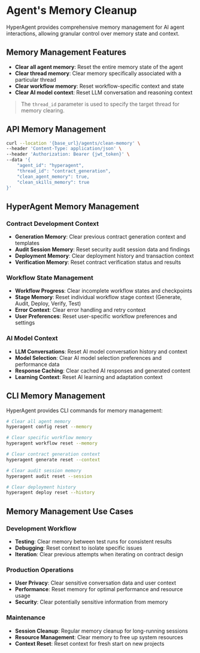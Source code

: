 # Agent's Memory Cleanup

HyperAgent provides comprehensive memory management for AI agent interactions, allowing granular control over memory state and context.

## Memory Management Features

- **Clear all agent memory**: Reset the entire memory state of the agent
- **Clear thread memory**: Clear memory specifically associated with a particular thread
- **Clear workflow memory**: Reset workflow-specific context and state
- **Clear AI model context**: Reset LLM conversation and reasoning context

> The `thread_id` parameter is used to specify the target thread for memory clearing.

## API Memory Management

```bash
curl --location '{base_url}/agents/clean-memory' \
--header 'Content-Type: application/json' \
--header 'Authorization: Bearer {jwt_token}' \
--data '{
    "agent_id": "hyperagent",
    "thread_id": "contract_generation",
    "clean_agent_memory": true,
    "clean_skills_memory": true
}'
```

## HyperAgent Memory Management

### Contract Development Context
- **Generation Memory**: Clear previous contract generation context and templates
- **Audit Session Memory**: Reset security audit session data and findings
- **Deployment Memory**: Clear deployment history and transaction context
- **Verification Memory**: Reset contract verification status and results

### Workflow State Management
- **Workflow Progress**: Clear incomplete workflow states and checkpoints
- **Stage Memory**: Reset individual workflow stage context (Generate, Audit, Deploy, Verify, Test)
- **Error Context**: Clear error handling and retry context
- **User Preferences**: Reset user-specific workflow preferences and settings

### AI Model Context
- **LLM Conversations**: Reset AI model conversation history and context
- **Model Selection**: Clear AI model selection preferences and performance data
- **Response Caching**: Clear cached AI responses and generated content
- **Learning Context**: Reset AI learning and adaptation context

## CLI Memory Management

HyperAgent provides CLI commands for memory management:

```bash
# Clear all agent memory
hyperagent config reset --memory

# Clear specific workflow memory
hyperagent workflow reset --memory

# Clear contract generation context
hyperagent generate reset --context

# Clear audit session memory
hyperagent audit reset --session

# Clear deployment history
hyperagent deploy reset --history
```

## Memory Management Use Cases

### Development Workflow
- **Testing**: Clear memory between test runs for consistent results
- **Debugging**: Reset context to isolate specific issues
- **Iteration**: Clear previous attempts when iterating on contract design

### Production Operations
- **User Privacy**: Clear sensitive conversation data and user context
- **Performance**: Reset memory for optimal performance and resource usage
- **Security**: Clear potentially sensitive information from memory

### Maintenance
- **Session Cleanup**: Regular memory cleanup for long-running sessions
- **Resource Management**: Clear memory to free up system resources
- **Context Reset**: Reset context for fresh start on new projects